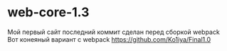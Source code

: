# web-core-1.3

Мой первый сайт последний коммит сделан перед сборкой webpack
Вот конеяный вариант с webpack https://github.com/Ko1iya/Final1.0
